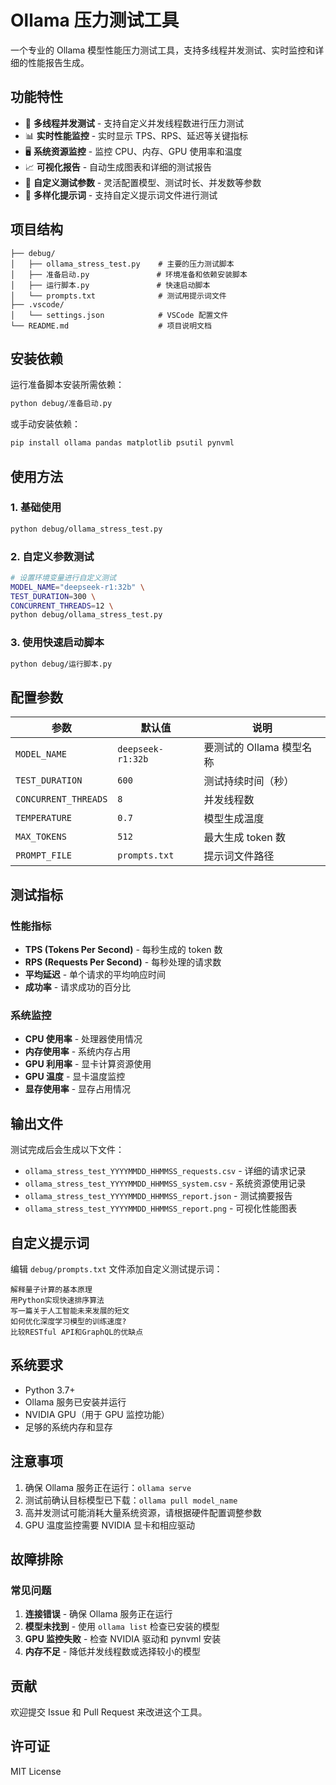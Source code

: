 # Ollama 压力测试工具

一个专业的 Ollama 模型性能压力测试工具，支持多线程并发测试、实时监控和详细的性能报告生成。

## 功能特性

- 🚀 **多线程并发测试** - 支持自定义并发线程数进行压力测试
- 📊 **实时性能监控** - 实时显示 TPS、RPS、延迟等关键指标
- 🖥️ **系统资源监控** - 监控 CPU、内存、GPU 使用率和温度
- 📈 **可视化报告** - 自动生成图表和详细的测试报告
- 🎯 **自定义测试参数** - 灵活配置模型、测试时长、并发数等参数
- 📝 **多样化提示词** - 支持自定义提示词文件进行测试

## 项目结构

```
├── debug/
│   ├── ollama_stress_test.py    # 主要的压力测试脚本
│   ├── 准备启动.py               # 环境准备和依赖安装脚本
│   ├── 运行脚本.py               # 快速启动脚本
│   └── prompts.txt              # 测试用提示词文件
├── .vscode/
│   └── settings.json            # VSCode 配置文件
└── README.md                    # 项目说明文档
```

## 安装依赖

运行准备脚本安装所需依赖：

```bash
python debug/准备启动.py
```

或手动安装依赖：

```bash
pip install ollama pandas matplotlib psutil pynvml
```

## 使用方法

### 1. 基础使用

```bash
python debug/ollama_stress_test.py
```

### 2. 自定义参数测试

```bash
# 设置环境变量进行自定义测试
MODEL_NAME="deepseek-r1:32b" \
TEST_DURATION=300 \
CONCURRENT_THREADS=12 \
python debug/ollama_stress_test.py
```

### 3. 使用快速启动脚本

```bash
python debug/运行脚本.py
```

## 配置参数

| 参数 | 默认值 | 说明 |
|------|--------|------|
| `MODEL_NAME` | `deepseek-r1:32b` | 要测试的 Ollama 模型名称 |
| `TEST_DURATION` | `600` | 测试持续时间（秒） |
| `CONCURRENT_THREADS` | `8` | 并发线程数 |
| `TEMPERATURE` | `0.7` | 模型生成温度 |
| `MAX_TOKENS` | `512` | 最大生成 token 数 |
| `PROMPT_FILE` | `prompts.txt` | 提示词文件路径 |

## 测试指标

### 性能指标
- **TPS (Tokens Per Second)** - 每秒生成的 token 数
- **RPS (Requests Per Second)** - 每秒处理的请求数
- **平均延迟** - 单个请求的平均响应时间
- **成功率** - 请求成功的百分比

### 系统监控
- **CPU 使用率** - 处理器使用情况
- **内存使用率** - 系统内存占用
- **GPU 利用率** - 显卡计算资源使用
- **GPU 温度** - 显卡温度监控
- **显存使用率** - 显存占用情况

## 输出文件

测试完成后会生成以下文件：

- `ollama_stress_test_YYYYMMDD_HHMMSS_requests.csv` - 详细的请求记录
- `ollama_stress_test_YYYYMMDD_HHMMSS_system.csv` - 系统资源使用记录
- `ollama_stress_test_YYYYMMDD_HHMMSS_report.json` - 测试摘要报告
- `ollama_stress_test_YYYYMMDD_HHMMSS_report.png` - 可视化性能图表

## 自定义提示词

编辑 `debug/prompts.txt` 文件添加自定义测试提示词：

```
解释量子计算的基本原理
用Python实现快速排序算法
写一篇关于人工智能未来发展的短文
如何优化深度学习模型的训练速度?
比较RESTful API和GraphQL的优缺点
```

## 系统要求

- Python 3.7+
- Ollama 服务已安装并运行
- NVIDIA GPU（用于 GPU 监控功能）
- 足够的系统内存和显存

## 注意事项

1. 确保 Ollama 服务正在运行：`ollama serve`
2. 测试前确认目标模型已下载：`ollama pull model_name`
3. 高并发测试可能消耗大量系统资源，请根据硬件配置调整参数
4. GPU 温度监控需要 NVIDIA 显卡和相应驱动

## 故障排除

### 常见问题

1. **连接错误** - 确保 Ollama 服务正在运行
2. **模型未找到** - 使用 `ollama list` 检查已安装的模型
3. **GPU 监控失败** - 检查 NVIDIA 驱动和 pynvml 安装
4. **内存不足** - 降低并发线程数或选择较小的模型

## 贡献

欢迎提交 Issue 和 Pull Request 来改进这个工具。

## 许可证

MIT License